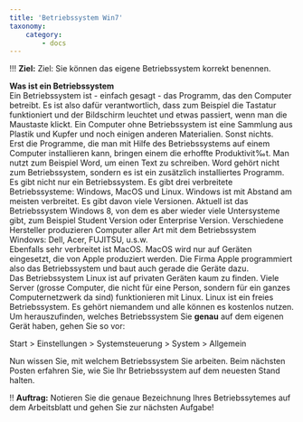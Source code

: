 ```yaml
---
title: 'Betriebssystem Win7'
taxonomy:
    category:
        - docs
---
```


!!! **Ziel:** Ziel: Sie können das eigene Betriebssystem korrekt benennen.

**Was ist ein Betriebssystem**<br>
Ein Betriebssystem ist - einfach gesagt - das Programm, das den Computer betreibt. Es ist also dafür verantwortlich, dass zum Beispiel die Tastatur funktioniert und der Bildschirm leuchtet und etwas passiert, wenn man die Maustaste klickt. Ein Computer ohne Betriebssystem ist eine Sammlung aus Plastik und Kupfer und noch einigen anderen Materialien. Sonst nichts.<br>
Erst die Programme, die man mit Hilfe des Betriebssystems auf einem Computer installieren kann, bringen einem die erhoffte Produktivit‰t. Man nutzt zum Beispiel Word, um einen Text zu schreiben. Word gehört nicht zum Betriebssystem, sondern es ist ein zusätzlich installiertes Programm.
Es gibt nicht nur ein Betriebssystem. Es gibt drei verbreitete Betriebssysteme: Windows, MacOS und Linux. Windows ist mit Abstand am meisten verbreitet. Es gibt davon viele Versionen. Aktuell ist das Betriebssystem Windows 8, von dem es aber wieder viele Untersysteme gibt, zum Beispiel Student Version oder Enterprise Version. Verschiedene Hersteller produzieren Computer aller Art mit dem Betriebssystem Windows: Dell, Acer, FUJITSU, u.s.w.<br>
Ebenfalls sehr verbreitet ist MacOS. MacOS wird nur auf Geräten eingesetzt, die von Apple produziert werden. Die Firma Apple programmiert also das Betriebssystem und baut auch gerade die Geräte dazu.<br>
Das Betriebssystem Linux ist auf privaten Geräten kaum zu finden. Viele Server (grosse Computer, die nicht für eine Person, sondern für ein ganzes Computernetzwerk da sind) funktionieren mit Linux. Linux ist ein freies Betriebssystem. Es gehört niemandem und alle können es kostenlos nutzen.
Um herauszufinden, welches Betriebssystem Sie **genau** auf dem eigenen Gerät haben, gehen Sie so vor:<br>

Start > Einstellungen > Systemsteuerung > System > Allgemein<br>

Nun wissen Sie, mit welchem Betriebssystem Sie arbeiten. Beim nächsten Posten erfahren Sie, wie Sie Ihr Betriebssystem auf dem neuesten Stand halten.

!! **Auftrag:** Notieren Sie die genaue Bezeichnung Ihres Betriebssytemes auf dem Arbeitsblatt und gehen Sie zur nächsten Aufgabe!




